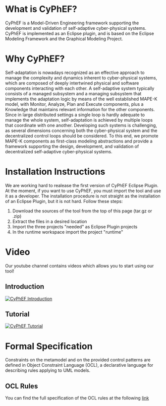 # What is CyPhEF?
CyPhEF is a Model-Driven Engineering framework supporting the development and validation of self-adaptive cyber-physical systems. CyPhEF is implemented as an Eclipse plugin, and is based on the Eclipse Modeling Framework and the Graphical Modeling Project.

# Why CyPhEF?
Self-adaptation is nowadays recognized as an effective
approach to manage the complexity and dynamics inherent
to cyber-physical systems, which are composed of deeply intertwined
physical and software components interacting with each
other. A self-adaptive system typically consists of a managed
subsystem and a managing subsystem that implements the
adaptation logic by means of the well established MAPE-K model,
with Monitor, Analyze, Plan and Execute components, plus a
Knowledge that maintains relevant information for the other
components. Since in large distributed settings a single loop is
hardly adequate to manage the whole system, self-adaptation
is achieved by multiple loops that coordinate with one another.
Developing such systems is challenging, as several dimensions
concerning both the cyber-physical system and the decentralized
control loops should be considered. To this end, we promote
MAPE-K components as first-class modeling abstractions and
provide a framework supporting the design, development, and
validation of decentralized self-adaptive cyber-physical systems.

# Installation Instructions
We are working hard to realease the first version of CyPhEF Eclipse Plugin. At the moment, if you want to use CyPhEF, you must import the tool and use it as a developer. The installation procedure is not straight as the installation of an Eclipse Plugin, but it is not hard. Follow these steps:

1. Download the sources of the tool from the top of this page (tar.gz or .zip)
2. Extract the files in a desired location
3. Import the three projects "needed" as Eclipse Plugin projects
4. In the runtime workspace import the project "runtime"

# Video
Our youtube channel contains videos which allows you to start using our tool!

## Introduction

[![CyPhEF Introduction](https://image.ibb.co/eoOkXm/12.png)](https://www.youtube.com/watch?v=dx0MUcV9nJI "CyPhEF Introduction")

## Tutorial

[![CyPhEF Tutorial](https://image.ibb.co/mKnjqG/ii.png)](https://www.youtube.com/watch?v=nmg-w2kfKEA "CyPhEF Tutorial")


# Formal Specification
Constraints on the metamodel and on the provided control patterns are defined in Object Constraint Language (OCL), a
declarative language for describing rules applying to UML models.

## OCL Rules
You can find the full specification of the OCL rules at the following [link](
https://drive.google.com/file/d/1ZSJfTBcUDlBQpFoZRA0HqIF8RcusyWwj/view?usp=sharing)
